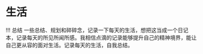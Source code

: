 # 生活

!!! 总结
    一些总结、规划和碎碎念，记录一下每天的生活，想把这当成一个日记本，记录每天的所见所闻所感。我相信点滴的记录能够提升自己的精神境界，能让自己更从容的面对生活。记录每天的生活，自我总结。
